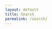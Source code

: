 ```yaml
---
layout: default
title: Search
permalink: /search/
---
```



<script type="text/javascript">
{% include lunr.min.js %}

var searchIndex = lunr(function () {
  this.field('title', {boost: 20}), this.field('categories', {boost: 10}), this.field('body'), this.field('date'), this.ref('id');
});

var xhr = new XMLHttpRequest;
xhr.open("GET", "/searchEntries.json", !0), xhr.onreadystatechange = function() {
    4 === xhr.readyState && (console.log(xhr.responseText))
}, xhr.send()

/*
entries.forEach(function (entry) {
    searchIndex.add(entry);
});
*/

/*
http://29a.ch/2014/12/03/full-text-search-example-lunrjs
jQuery(function($) {
    var index,
        store,
        data = $.getJSON(searchIndexUrl);

    data.then(function(data){
        store = data.store,
        // create index
        index = lunr.Index.load(data.index)
    });

    $('.search-field').keyup(function() {
        var query = $(this).val();
        if(query === ''){
            jQuery('.search-results').empty();
        }
        else {
            // perform search
            var results = index.search(query);
            data.then(function(data) {
                $('.search-results').empty().append(
                    results.length ?
                    results.map(function(result){
                        var el = $('<p>')
                            .append($('<a>')
                                .attr('href', result.ref)
                                .text(store[result.ref].title)
                            );
                        if(store[result.ref].abstract){
                            el.after($('<p>').text(store[result.ref].abstract));
                        }
                        return el;
                    }) : $('<p><strong>No results found</strong></p>')
                );
            }); 
        }
    }); 
});
 */

</script>